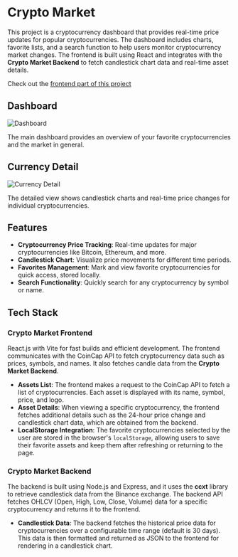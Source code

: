 # Crypto Market

This project is a cryptocurrency dashboard that provides real-time price updates for popular cryptocurrencies. The dashboard includes charts, favorite lists, and a search function to help users monitor cryptocurrency market changes. The frontend is built using React and integrates with the **Crypto Market Backend** to fetch candlestick chart data and real-time asset details.

Check out the [frontend part of this project](https://github.com/dobbyssockk/crypto-market-frontend)

## Dashboard

![Dashboard](screenshots/dashboard.png)

The main dashboard provides an overview of your favorite cryptocurrencies and the market in general.

## Currency Detail

![Currency Detail](screenshots/currencyDetail.png)

The detailed view shows candlestick charts and real-time price changes for individual cryptocurrencies.

## Features

- **Cryptocurrency Price Tracking**: Real-time updates for major cryptocurrencies like Bitcoin, Ethereum, and more.
- **Candlestick Chart**: Visualize price movements for different time periods.
- **Favorites Management**: Mark and view favorite cryptocurrencies for quick access, stored locally.
- **Search Functionality**: Quickly search for any cryptocurrency by symbol or name.

## Tech Stack

### Crypto Market Frontend

React.js with Vite for fast builds and efficient development.
The frontend communicates with the CoinCap API to fetch cryptocurrency data such as prices, symbols, and names. It also fetches candle data from the **Crypto Market Backend**.

- **Assets List**: The frontend makes a request to the CoinCap API to fetch a list of cryptocurrencies. Each asset is displayed with its name, symbol, price, and logo.
- **Asset Details**: When viewing a specific cryptocurrency, the frontend fetches additional details such as the 24-hour price change and candlestick chart data, which are obtained from the backend.
- **LocalStorage Integration**: The favorite cryptocurrencies selected by the user are stored in the browser's `localStorage`, allowing users to save their favorite assets and keep them after refreshing or returning to the page.

### Crypto Market Backend

The backend is built using Node.js and Express, and it uses the **ccxt** library to retrieve candlestick data from the Binance exchange. The backend API fetches OHLCV (Open, High, Low, Close, Volume) data for a specific cryptocurrency and returns it to the frontend.

- **Candlestick Data**: The backend fetches the historical price data for cryptocurrencies over a configurable time range (default is 30 days). This data is then formatted and returned as JSON to the frontend for rendering in a candlestick chart.
